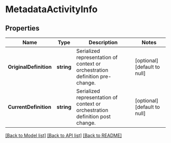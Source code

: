 # MetadataActivityInfo

## Properties
Name | Type | Description | Notes
------------ | ------------- | ------------- | -------------
**OriginalDefinition** | **string** | Serialized representation of context or orchestration definition pre-change. | [optional] [default to null]
**CurrentDefinition** | **string** | Serialized representation of context or orchestration definition post change. | [optional] [default to null]

[[Back to Model list]](../README.md#documentation-for-models) [[Back to API list]](../README.md#documentation-for-api-endpoints) [[Back to README]](../README.md)



